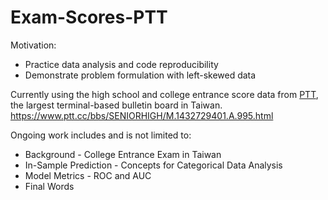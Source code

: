# Exam-Scores-PTT

Motivation:
- Practice data analysis and code reproducibility
- Demonstrate problem formulation with left-skewed data

Currently using the high school and college entrance score data from [PTT](https://term.ptt.cc/), the largest terminal-based bulletin board in Taiwan.  
https://www.ptt.cc/bbs/SENIORHIGH/M.1432729401.A.995.html

Ongoing work includes and is not limited to:
- Background - College Entrance Exam in Taiwan
- In-Sample Prediction - Concepts for Categorical Data Analysis
- Model Metrics - ROC and AUC
- Final Words
